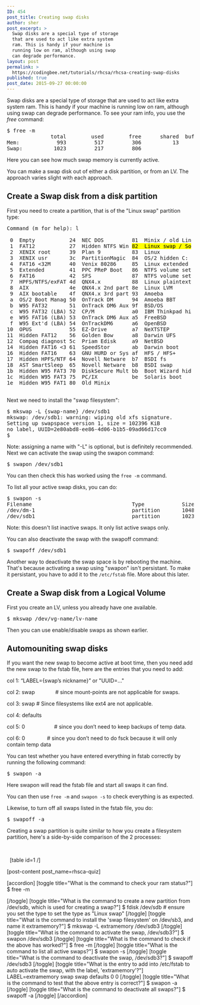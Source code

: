 ```yaml
---
ID: 454
post_title: Creating swap disks
author: sher
post_excerpt: >
  Swap disks are a special type of storage
  that are used to act like extra system
  ram. This is handy if your machine is
  running low on ram, although using swap
  can degrade performance.
layout: post
permalink: >
  https://codingbee.net/tutorials/rhcsa/rhcsa-creating-swap-disks
published: true
post_date: 2015-09-27 00:00:00
---
```

Swap disks are a special type of storage that are used to act like extra system ram. This is handy if your machine is running low on ram, although using swap can degrade performance. To see your ram info, you use the <em>free</em> command:


<pre>
$ free -m
              total        used        free      shared  buff/cache   available
Mem:            993         517         306          13         169         314
Swap:          1023         217         806
</pre>

Here you can see how much swap memory is currently active. 


You can make a swap disk out of either a disk partition, or from an LV. The approach varies slight with each approach. 

<h2>Create a Swap disk from a disk partition</h2>

First you need to create a partition, that is of the "Linux swap" partition type:

<pre>
Command (m for help): l

 0  Empty           24  NEC DOS         81  Minix / old Lin bf  Solaris
 1  FAT12           27  Hidden NTFS Win <mark>82  Linux swap / So</mark> c1  DRDOS/sec (FAT-
 2  XENIX root      39  Plan 9          83  Linux           c4  DRDOS/sec (FAT-
 3  XENIX usr       3c  PartitionMagic  84  OS/2 hidden C:  c6  DRDOS/sec (FAT-
 4  FAT16 <32M      40  Venix 80286     85  Linux extended  c7  Syrinx
 5  Extended        41  PPC PReP Boot   86  NTFS volume set da  Non-FS data
 6  FAT16           42  SFS             87  NTFS volume set db  CP/M / CTOS / .
 7  HPFS/NTFS/exFAT 4d  QNX4.x          88  Linux plaintext de  Dell Utility
 8  AIX             4e  QNX4.x 2nd part 8e  Linux LVM       df  BootIt
 9  AIX bootable    4f  QNX4.x 3rd part 93  Amoeba          e1  DOS access
 a  OS/2 Boot Manag 50  OnTrack DM      94  Amoeba BBT      e3  DOS R/O
 b  W95 FAT32       51  OnTrack DM6 Aux 9f  BSD/OS          e4  SpeedStor
 c  W95 FAT32 (LBA) 52  CP/M            a0  IBM Thinkpad hi eb  BeOS fs
 e  W95 FAT16 (LBA) 53  OnTrack DM6 Aux a5  FreeBSD         ee  GPT
 f  W95 Ext'd (LBA) 54  OnTrackDM6      a6  OpenBSD         ef  EFI (FAT-12/16/
10  OPUS            55  EZ-Drive        a7  NeXTSTEP        f0  Linux/PA-RISC b
11  Hidden FAT12    56  Golden Bow      a8  Darwin UFS      f1  SpeedStor
12  Compaq diagnost 5c  Priam Edisk     a9  NetBSD          f4  SpeedStor
14  Hidden FAT16 <3 61  SpeedStor       ab  Darwin boot     f2  DOS secondary
16  Hidden FAT16    63  GNU HURD or Sys af  HFS / HFS+      fb  VMware VMFS
17  Hidden HPFS/NTF 64  Novell Netware  b7  BSDI fs         fc  VMware VMKCORE
18  AST SmartSleep  65  Novell Netware  b8  BSDI swap       fd  Linux raid auto
1b  Hidden W95 FAT3 70  DiskSecure Mult bb  Boot Wizard hid fe  LANstep
1c  Hidden W95 FAT3 75  PC/IX           be  Solaris boot    ff  BBT
1e  Hidden W95 FAT1 80  Old Minix

</pre> 


Next we need to install the "swap filesystem":

<pre>
$ mkswap -L {swap-name} /dev/sdb1
mkswap: /dev/sdb1: warning: wiping old xfs signature.
Setting up swapspace version 1, size = 102396 KiB
no label, UUID=2e80abd8-ee86-4d06-b1b5-09ad66d17cc0
$
</pre>
Note: assigning a name with "-L" is optional, but is definitely recommended. Next we can activate the swap using the swapon command:

<pre>
$ swapon /dev/sdb1
</pre>

You can then check this has worked using the <code>free -m</code> command.

To list all your active swap disks, you can do:

<pre>
$ swapon -s
Filename                                Type            Size    Used    Priority
/dev/dm-1                               partition       1048572 224464  -1
/dev/sdb1                               partition       102396  0       -2
</pre> 

Note: this doesn't list inactive swaps. It only list active swaps only. 
 

You can also deactivate the swap with the swapoff command:

<pre>
$ swapoff /dev/sdb1
</pre>

Another way to deactivate the swap space is by rebooting the machine. That's because activating a swap using "swapon" isn't persistant. To make it persistant, you have to add it to the <code>/etc/fstab</code> file. More about this later.  


<h2>Create a Swap disk from a Logical Volume</h2>

First you create an LV, unless you already have one available.
 
<pre>
$ mkswap /dev/vg-name/lv-name
</pre>

Then you can use enable/disable swaps as shown earlier. 


<h2>Automouniting swap disks</h2>
If you want the new swap to become active at boot time, then you need add the new swap to the fstab file, here are the entries that you need to add:


col 1: “LABEL={swap’s nickname}”  or "UUID=..."

col 2: swap              # since mount-points are not applicable for swaps.

col 3: swap       # Since filesystems like ext4 are not applicable.               

col 4: defaults

col 5: 0                    # since you don’t need to keep backups of temp data.

col 6: 0                 # since you don’t need to do fsck because it will only contain temp data


You can test whether you have entered everything in fstab correctly by running the following command:


<pre>
$ swapon -a
</pre>

Here swapon will read the fstab file and start all swaps it can find. 

You can then use <code>free -m</code> and <code>swapon -s</code> to check everything is as expected. 

Likewise, to turn off all swaps listed in the fstab file, you do:

<pre>
$ swapoff -a
</pre>
 

 






Creating a swap partition is quite similar to how you create a filesystem partition, here's a side-by-side comparison of the 2 processes:

&nbsp;

&nbsp;
[table id=1 /]
&nbsp;









[post-content post_name=rhsca-quiz] 

[accordion]
[toggle title="What is the command to check your ram status?"]
$ free -m

[/toggle]
[toggle title="What is the command to create a new partition from /dev/sdb, which is used for creating a swap?"]
$ fdisk /dev/sdb   # ensure you set the type to set the type as "Linux swap"
[/toggle]
[toggle title="What is the command to install the 'swap filesystem' on /dev/sb3, and name it extramemory?"]
$ mkswap -L extramemory /dev/sdb3
[/toggle]
[toggle title="What is the command to activate the swap, /dev/sdb3?"]
$ swapon /dev/sdb3
[/toggle]
[toggle title="What is the command to check if the above has worked?"]
$ free -m
[/toggle]
[toggle title="What is the command to list all active swaps?"]
$ swapon -s
[/toggle]
[toggle title="What is the command to deactivate the swap, /dev/sdb3?"]
$ swapoff /dev/sdb3
[/toggle]
[toggle title="What is the entry to add into /etc/fstab to auto activate the swap, with the label, 'extramemory'?"]
LABEL=extramemory  swap  swap  defaults  0  0
[/toggle]
[toggle title="What is the command to test that the above entry is correct?"]
$ swapon -a
[/toggle]
[toggle title="What is the command to deactivate all swaps?"]
$ swapoff -a
[/toggle]
[/accordion]